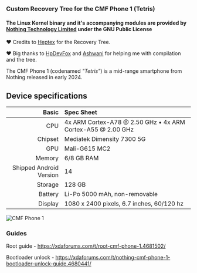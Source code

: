 ### Custom Recovery Tree for the CMF Phone 1 (Tetris)
#### The Linux Kernel binary and it's accompanying modules are provided by [Nothing Technology Limited](https://github.com/NothingOSS) under the GNU Public License
❤ Credits to [Heptex](https://github.com/Heptex/) for the Recovery Tree.

❤ Big thanks to [HpDevFox](https://github.com/hpdevFOX) and [Ashwani](https://t.me/ashwani_212) for helping me with compilation and the tree.

The CMF Phone 1 (codenamed _"Tetris"_) is a mid-range smartphone from Nothing released in early 2024.

## Device specifications

Basic   | Spec Sheet
-------:|:-------------------------
CPU     | 4x ARM Cortex-A78 @ 2.50 GHz • 4x ARM Cortex-A55 @ 2.00 GHz
Chipset | Mediatek Dimensity 7300 5G
GPU     | Mali-G615 MC2
Memory  | 6/8 GB RAM
Shipped Android Version | 14
Storage | 128 GB
Battery | Li-Po 5000 mAh, non-removable
Display | 1080 x 2400 pixels, 6.7 inches, 60/120 hz

![CMF Phone 1](https://in.cmf.tech/cdn/shop/files/Engineering_aesthetics_1600x.png?v=1720164742)

### Guides
Root guide - https://xdaforums.com/t/root-cmf-phone-1.4681502/

Bootloader unlock - https://xdaforums.com/t/nothing-cmf-phone-1-bootloader-unlock-guide.4680441/
